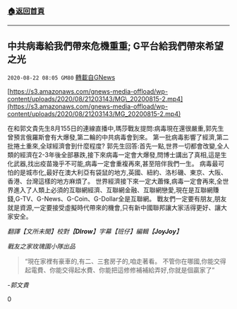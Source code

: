 ###  [:house:返回首頁](https://github.com/ourhimalayas/txt)
---

## 中共病毒給我們帶來危機重重; G平台給我們帶來希望之光
`2020-08-22 08:05 GM80` [轉載自GNews](https://gnews.org/zh-hant/311648/)

[https://s3.amazonaws.com/gnews-media-offload/wp-content/uploads/2020/08/21203143/MG\_20200815-2.mp4](https://s3.amazonaws.com/gnews-media-offload/wp-content/uploads/2020/08/21203143/MG_20200815-2.mp4)

在和郭文貴先生8月155日的連線直播中,瑪莎戰友提問:病毒現在還很嚴重,郭先生曾預言俄羅斯會有大爆發,第二輪的中共病毒會到來。 第一批病毒影響了經濟,第二批捲土重來,全球經濟會到什麼程度? 郭先生回答:首先一點,世界一切都會改變,全人類的經濟在2-3年後全部暴跌,接下來病毒一定會大爆發,閆博士講出了真相,這是生化武器,找出疫苗幾乎不可能,病毒一定會重複再來,甚至陪伴我們一生。 病毒最可怕的是城市化,最好在澳大利亞有袋鼠的地方,英國、紐約、洛杉磯、東京、大阪、香港、台灣這樣的地方麻煩了。 世界經濟接下來一定大蕭條,病毒一定會再來,全世界進入了人類上必須的互聯網經濟、互聯網金融、互聯網戀愛,現在是互聯網賺錢,G-TV、G-News、G-Coin、G-Dollar全是互聯網。 戰友們一定要有朋友,朋友就是資源,一定要接受虛擬時代帶來的機會,只有新中國聯邦讓大家活得更好、讓大家安全。

*翻譯【文所未聞】校對【**Dlrow**】字幕【班仔】編輯【**JoyJoy**】*

*戰友之家玫瑰園小隊出品*


> “現在家裡有豪車的,有二、三套房子的,咱走著看。 不管你在哪國,你能交得起電費、你能交得起水費、你能把這修修補補給弄好,你就是個贏家了”


*-郭文貴*

0
